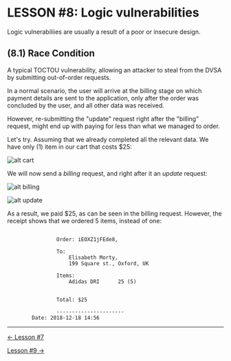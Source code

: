 # LESSON #8: Logic vulnerabilities
Logic vulnerabiliies are usually a result of a poor or insecure design. 

## (8.1) Race Condition

A typical TOCTOU vulnerability, allowing an attacker to steal from the DVSA by submitting out-of-order requests.

In a normal scenario, the user will arrive at the billing stage on which payment details are sent to the application, only after the order was concluded by the user, and all other data was received.

However, re-submitting the "update" request right after the "billing" request, might end up with paying for less than what we managed to order.

Let's try. Assuming that we already completed all the relevant data. We have only (1) item in our cart that costs $25:

![alt cart](https://i.imgur.com/8H60Bym.png)

We will now send a *billing* request, and right after it an *update* request:

![alt billing](https://i.imgur.com/pNHnDM5.png)


![alt update](https://i.imgur.com/zuKCYDb.png)


As a result, we paid $25, as can be seen in the billing request. However, the receipt shows that we ordered 5 items, instead of one:

```

                Order: iEOXZ1jFEde8,
                
                To: 
                    Elisabeth Morty,
                    199 Square st., Oxford, UK
                
                Items:
                    Adidas DRI		25 (5)
		
                
                Total: $25

            	----------------------
		Date: 2018-12-18 14:56
```

- - - 
[<- Lesson #7](../LESSONS/LESSON_07.md)

[Lesson #9 ->](../LESSONS/LESSON_09.md)
